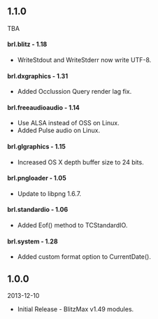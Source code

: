 ## 1.1.0
TBA

#### brl.blitz - 1.18
* WriteStdout and WriteStderr now write UTF-8.

#### brl.dxgraphics - 1.31
* Added Occlussion Query render lag fix.

#### brl.freeaudioaudio - 1.14
* Use ALSA instead of OSS on Linux.
* Added Pulse audio on Linux.

#### brl.glgraphics - 1.15
* Increased OS X depth buffer size to 24 bits.

#### brl.pngloader - 1.05
* Update to libpng 1.6.7.

#### brl.standardio - 1.06
* Added Eof() method to TCStandardIO.

#### brl.system - 1.28
* Added custom format option to CurrentDate().

## 1.0.0
2013-12-10

* Initial Release - BlitzMax v1.49 modules.

